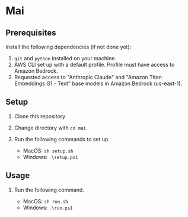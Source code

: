 # Mai

## Prerequisites

Install the following dependencies (if not done yet):

1. `git` and `python` installed on your machine.
2. AWS CLI set up with a default profile. Profile must have access to Amazon Bedrock.
3. Requested access to "Anthropic Claude" and "Amazon Titan Embeddings G1 - Text" base models in Amazon Bedrock (us-east-1).

## Setup

1. Clone this repository

2. Change directory with `cd mai`

3. Run the following commands to set up.

   - MacOS: `sh setup.sh`
   - Windows: `.\setup.ps1`

## Usage

1. Run the following command.

   - MacOS: `sh run.sh`
   - Windows: `.\run.ps1`
